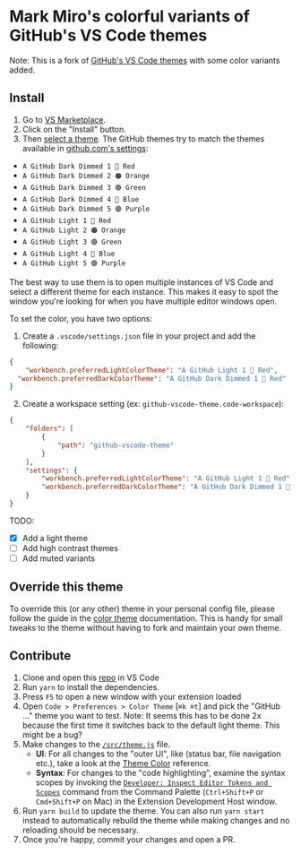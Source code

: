 # Mark Miro's colorful variants of GitHub's VS Code themes

Note: This is a fork of [GitHub's VS Code themes](https://github.com/primer/github-vscode-theme) with some color variants added.

## Install

1. Go to [VS Marketplace](https://marketplace.visualstudio.com/items?itemName=markmiro.colorful-github-vscode-theme).
2. Click on the "Install" button.
3. Then [select a theme](https://code.visualstudio.com/docs/getstarted/themes#_selecting-the-color-theme). The GitHub themes try to match the themes available in [github.com's settings](https://github.com/settings/appearance):
- `A GitHub Dark Dimmed 1 🔴 Red`
- `A GitHub Dark Dimmed 2 🟠 Orange`
- `A GitHub Dark Dimmed 3 🟢 Green`
- `A GitHub Dark Dimmed 4 🔵 Blue`
- `A GitHub Dark Dimmed 5 🟣 Purple`
- `A GitHub Light 1 🔴 Red`
- `A GitHub Light 2 🟠 Orange`
- `A GitHub Light 3 🟢 Green`
- `A GitHub Light 4 🔵 Blue`
- `A GitHub Light 5 🟣 Purple`

The best way to use them is to open multiple instances of VS Code and select a different theme for each instance. This makes it easy to spot the window you're looking for when you have multiple editor windows open.

To set the color, you have two options:
1. Create a `.vscode/settings.json` file in your project and add the following:

```json
{
	"workbench.preferredLightColorTheme": "A GitHub Light 1 🔴 Red",
  "workbench.preferredDarkColorTheme": "A GitHub Dark Dimmed 1 🔴 Red"
}
```

2. Create a workspace setting (ex: `github-vscode-theme.code-workspace`):

```json
{
	"folders": [
		{
			"path": "github-vscode-theme"
		}
	],
	"settings": {
		"workbench.preferredLightColorTheme": "A GitHub Light 1 🔴 Red",
		"workbench.preferredDarkColorTheme": "A GitHub Dark Dimmed 1 🔴 Red"
	}
}
```

TODO:
- [x] Add a light theme
- [ ] Add high contrast themes
- [ ] Add muted variants

## Override this theme

To override this (or any other) theme in your personal config file, please follow the guide in the [color theme](https://code.visualstudio.com/api/extension-guides/color-theme) documentation. This is handy for small tweaks to the theme without having to fork and maintain your own theme. 

## Contribute

1. Clone and open this [repo](https://github.com/markmiro/github-vscode-theme) in VS Code
2. Run `yarn` to install the dependencies.
3. Press `F5` to open a new window with your extension loaded
4. Open `Code > Preferences > Color Theme` [`⌘k ⌘t`] and pick the "GitHub ..." theme you want to test. Note: It seems this has to be done 2x because the first time it switches back to the default light theme. This might be a bug?
5. Make changes to the [`/src/theme.js`](https://github.com/markmiro/github-vscode-theme/blob/master/src/theme.js) file.
    - **UI**: For all changes to the "outer UI", like (status bar, file navigation etc.), take a look at the [Theme Color](https://code.visualstudio.com/api/references/theme-color) reference.
    - **Syntax**: For changes to the "code highlighting", examine the syntax scopes by invoking the [`Developer: Inspect Editor Tokens and Scopes`](https://code.visualstudio.com/api/language-extensions/syntax-highlight-guide#scope-inspector) command from the Command Palette (`Ctrl+Shift+P` or `Cmd+Shift+P` on Mac) in the Extension Development Host window.
6. Run `yarn build` to update the theme. You can also run `yarn start` instead to automatically rebuild the theme while making changes and no reloading should be necessary.
7. Once you're happy, commit your changes and open a PR.